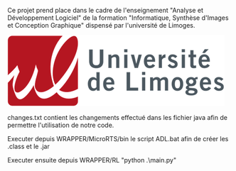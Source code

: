Ce projet prend place dans le cadre de l'enseignement "Analyse et Développement Logiciel" de la formation "Informatique, Synthèse d'Images et Conception Graphique" dispensé par l'université de Limoges.

![logo université limoges](IMAGES/logo_limoges.png?raw=true)

changes.txt contient les changements effectué dans les fichier java afin de permettre l'utilisation de notre code.

Executer depuis WRAPPER/MicroRTS/bin le script ADL.bat afin de créer les .class et le .jar

Executer ensuite depuis WRAPPER/RL "python .\main.py"
